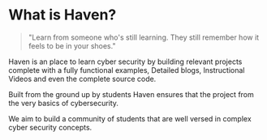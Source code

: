 # What is Haven?

> "Learn from someone who's still learning.
> They still remember how it feels to be in your shoes."

Haven is an place to learn cyber security by building relevant projects complete with a fully functional examples, Detailed blogs, Instructional Videos and even the complete source code.

Built from the ground up by students Haven ensures that the project from the very basics of cybersecurity.

We aim to build a community of students that are well versed in complex cyber security concepts.
